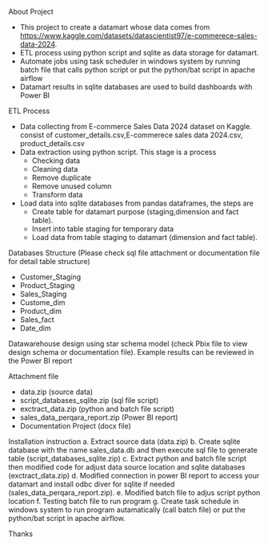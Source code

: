 About Project 

- This project to create a datamart whose data comes from https://www.kaggle.com/datasets/datascientist97/e-commerece-sales-data-2024.
- ETL process using python script and sqlite as data storage for datamart.
- Automate jobs using task scheduler in windows system by running batch file that calls python script or put the python/bat script in apache airflow
- Datamart results in sqlite databases are used to build dashboards with Power BI

ETL Process
- Data collecting from E-commerce Sales Data 2024 dataset on Kaggle. consist of customer_details.csv,E-commerece sales data 2024.csv, product_details.csv
- Data extraction using python script. This stage is a process
    - Checking data
    - Cleaning data
    - Remove duplicate
    - Remove unused column
    - Transform data
- Load data into sqlite databases from pandas dataframes, the steps are
    - Create table for datamart purpose (staging,dimension and fact table).
    - Insert into table staging for temporary data
    - Load data from table staging to datamart (dimension and fact table). 
        
Databases Structure (Please check sql file attachment or documentation file for detail table structure)
- Customer_Staging
- Product_Staging
- Sales_Staging
- Custome_dim
- Product_dim
- Sales_fact
- Date_dim
  
Datawarehouse design using star schema model (check Pbix file to view design schema or documentation file). Example results can be reviewed in the Power BI report

Attachment file
- data.zip (source data)
- script_databases_sqlite.zip (sql file script)
- exctract_data.zip (python and batch file script)
- sales_data_perqara_report.zip (Power BI report)
- Documentation Project (docx file)

Installation instruction
a.	Extract source data (data.zip)
b.	Create sqlite database with the name sales_data.db and then execute sql file to generate table (script_databases_sqlite.zip)
c.	Extract python and batch file script then modified code for adjust data source location and sqlite databases (exctract_data.zip)
d.	Modified connection in power BI report to access your datamart and install odbc diver for sqlite if needed (sales_data_perqara_report.zip).
e.	Modified batch file to adjus script python location
f.	Testing batch file to run program
g.	Create task schedule in windows system to run program autamatically (call batch file) or put the python/bat script in apache airflow.

Thanks
